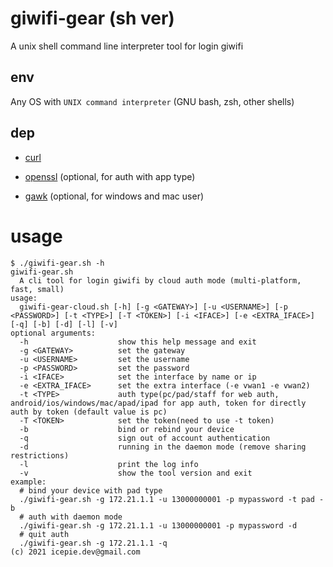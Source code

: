 # giwifi-gear (sh ver)

A unix shell command line interpreter tool for login giwifi

## env

Any OS with `UNIX command interpreter` (GNU bash, zsh, other shells)

## dep

- [curl](https://curl.se/)

- [openssl](https://www.openssl.org/) (optional, for auth with app type)

- [gawk](https://www.gnu.org/software/gawk/) (optional, for windows and mac user)

# usage

```
$ ./giwifi-gear.sh -h
giwifi-gear.sh
  A cli tool for login giwifi by cloud auth mode (multi-platform, fast, small)
usage:
  giwifi-gear-cloud.sh [-h] [-g <GATEWAY>] [-u <USERNAME>] [-p <PASSWORD>] [-t <TYPE>] [-T <TOKEN>] [-i <IFACE>] [-e <EXTRA_IFACE>] [-q] [-b] [-d] [-l] [-v]
optional arguments:
  -h                    show this help message and exit
  -g <GATEWAY>          set the gateway
  -u <USERNAME>         set the username
  -p <PASSWORD>         set the password
  -i <IFACE>            set the interface by name or ip
  -e <EXTRA_IFACE>      set the extra interface (-e vwan1 -e vwan2)
  -t <TYPE>             auth type(pc/pad/staff for web auth, android/ios/windows/mac/apad/ipad for app auth, token for directly auth by token (default value is pc)
  -T <TOKEN>            set the token(need to use -t token)
  -b                    bind or rebind your device
  -q                    sign out of account authentication
  -d                    running in the daemon mode (remove sharing restrictions)
  -l                    print the log info
  -v                    show the tool version and exit
example:
  # bind your device with pad type
  ./giwifi-gear.sh -g 172.21.1.1 -u 13000000001 -p mypassword -t pad -b
  # auth with daemon mode
  ./giwifi-gear.sh -g 172.21.1.1 -u 13000000001 -p mypassword -d
  # quit auth
  ./giwifi-gear.sh -g 172.21.1.1 -q
(c) 2021 icepie.dev@gmail.com
```
